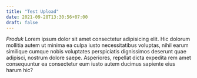 ```yaml
---
title: "Test Upload"
date: 2021-09-28T13:30:56+07:00
draft: false
---
```


*Produk*
Lorem ipsum dolor sit amet consectetur adipisicing elit. Hic dolorum mollitia autem ut minima ea culpa iusto necessitatibus voluptas, nihil earum similique cumque nobis voluptates perspiciatis dignissimos deserunt quae adipisci, nostrum dolore saepe. Asperiores, repellat dicta expedita rem amet consequuntur ea consectetur eum iusto autem ducimus sapiente eius harum hic?